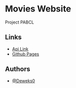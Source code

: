 
# Movies Website

Project PABCL



## Links

 - [Api Link](https://api.themoviedb.org/)
 - [Github Pages](https://deweks0.github.io/codelabs-task-web/)

## Authors

- [@Deweks0](https://www.github.com/Deweks0)

